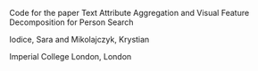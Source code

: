 Code for the paper Text Attribute Aggregation and Visual Feature Decomposition for Person Search

Iodice, Sara and Mikolajczyk, Krystian

Imperial College London, London
